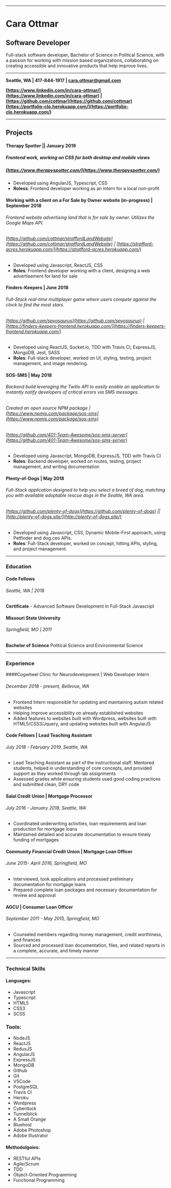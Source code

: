 *** 

# Cara Ottmar
## Software Developer
Full-stack software developer, Bachelor of Science in Political Science, with a passion for working with mission based organizations, collaborating on creating accessible and innovative products that help improve lives.

***

**Seattle, WA | 417-844-1917 | cara.ottmar@gmail.com**

**[https://www.linkedin.com/in/cara-ottmar/](https://www.linkedin.com/in/cara-ottmar) | [https://github.com/cottmar](https://github.com/cottmar)
[https://portfolio-clo.herokuapp.com/](https://portfolio-clo.herokuapp.com/)**

***

## Projects

#### Therapy Spotter || January 2019 
##### Frontend work, working on CSS for both desktop and mobile views
##### [https://www.therapyspotter.com/](https://www.therapyspotter.com/)

* Developed using AngularJS, Typescript, CSS
* **Roless**: Frontend developer working as an intern for a local non-profit

#### Working with a client on a For Sale by Owner website (in-progress) | September 2018
###### Frontend website advertising land that is for sale by owner. Utilizes the Google Maps API.
###### [https://github.com/cottmar/straffordLandWebsite](https://github.com/cottmar/straffordLandWebsite) | [https://strafford-acres.herokuapp.com/](https://strafford-acres.herokuapp.com/)
* Developed using Javascript, ReactJS, CSS
* **Roles**: Frontend developer working with a client, designing a web advertisement for land for sale

#### Finders-Keepers | June 2018 
###### Full-Stack real-time multiplayer game where users compete against the clock to find the most stars. 
###### [https://github.com/spyosaurus](https://github.com/spyosaurus) | [https://finders-keepers-frontend.herokuapp.com/](https://finders-keepers-frontend.herokuapp.com/)
* Developed using ReactJS, Socket.io, TDD with Travis CI, ExpressJS, MongoDB, Jest, SASS
* **Roles**: Full-stack developer, worked on UI, styling, testing, project management, and image rendering. 

#### SOS-SMS | May 2018
###### Backend build leveraging the Twilio API to easily enable an application to instantly notify developers of critical errors via SMS messages. 
###### Created an open source NPM package | [https://www.npmjs.com/package/sos-sms](https://www.npmjs.com/package/sos-sms)
###### [https://github.com/401-Team-Awesome/sos-sms-server](https://github.com/401-Team-Awesome/sos-sms-server) 
* Developed using Javascript, MongoDB, ExpressJS, TDD with Travis CI
* **Roles**: Backend developer, worked on routes, testing, project management, and writing documentation 

#### Plenty-of-Dogs | May 2018
###### Full-Stack application designed to help you select a breed of dog, matching you with available adoptable rescue dogs in the Seattle, WA area. 
###### [https://github.com/plenty-of-dogs](https://github.com/plenty-of-dogs) || [http://plenty-of-dogs.site/](http://plenty-of-dogs.site/)
* Developed using Javascript, CSS, Dynamic Mobile-First approach, using Petfinder and dog.ceo APIs. 
* **Roles**: Full-Stack developer, worked on concept, hitting APIs, styling, and project management.

*** 

### Education

#### Code Fellows
###### Seattle, WA | 2018
**Certificate** - Advanced Software Development in Full-Stack Javascript

#### Missouri State University
###### Springfield, MO | 2011
**Bachelor of Science** Political Science and Environmental Science

***

### Experience
####Cogwheel Clinic for Neurodevelopment | Web Developer Intern
###### December 2018 - present, Bellevue, WA
* Frontend Intern responsible for updating and maintaining autism related websites
* Helping improve accessibility on already established websites
* Added features to websites built with Wordpress, websites built with HTML5/CSS3/Jquery, and updating websites built with AngularJS


#### Code Fellows | Lead Teaching Assistant
###### July 2018 - February 2019, Seattle, WA
* Lead Teaching Assistant as part of the instructional staff. Mentored students, helped in understanding of core concepts, and provided support as they worked through lab assignments
* Assessed grades while ensuring students used good coding practices and submitted clean, DRY code

#### Salal Credit Union | Mortgage Processor
###### July  2016 - January 2018,  Seattle, WA
* Coordinated underwriting activities, loan requirements and loan production for mortgage loans
* Maintained detailed and accurate documentation to ensure timely funding of mortgages

#### Community Financial Credit Union | Mortgage Loan Officer
###### June 2015- April 2016, Springfield, MO
* Interviewed, took applications and processed preliminary documentation for mortgage loans
* Prepared complete loan packages and necessary documentation for review and approval 

#### AGCU | Consumer Loan Officer
###### September 2011 - May 2015,  Springfield, MO
* Counseled members regarding money management, credit worthiness, and finances
* Sourced  and processed loan documentation, files, and related reports in a complete, accurate, and timely manner

*** 

### Technical Skills

#### Languages:
* Javascript
* Typescript
* HTML5
* CSS3
* SCSS

### Tools:
* NodeJS
* ReactJS
* ReduxJS
* AngularJS
* ExpressJS
* MongoDB
* Github
* Git
* VSCode
* PostgreSQL
* Travis CI
* Heroku
* Wordpress
* Cyberduck
* Tunnelblick
* A Small Orange
* Bluehost
* Adobe Photoshop
* Adobe Illustrator

#### Methodolgoies:
* RESTful APIs
* Agile/Scrum
* TDD
* Object-Oriented Programming
* Functional Programming